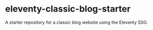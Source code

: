 # eleventy-classic-blog-starter
A starter repository for a classic blog website using the Eleventy SSG. 
